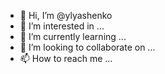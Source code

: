 - 👋 Hi, I’m @ylyashenko
- 👀 I’m interested in ...
- 🌱 I’m currently learning ...
- 💞️ I’m looking to collaborate on ...
- 📫 How to reach me ...

<!---
ylyashenko/ylyashenko is a ✨ special ✨ repository because its `README.md` (this file) appears on your GitHub profile.
You can click the Preview link to take a look at your changes.
--->
